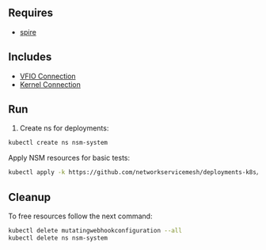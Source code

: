 ## Requires

- [spire](../spire)

## Includes

- [VFIO Connection](../use-cases/Vfio2Noop)
- [Kernel Connection](../use-cases/SriovKernel2Noop)

## Run

1. Create ns for deployments:
```bash
kubectl create ns nsm-system
```

Apply NSM resources for basic tests:
```bash
kubectl apply -k https://github.com/networkservicemesh/deployments-k8s/examples/sriov?ref=ba12c72e81727b0569219e343a315ffbc58bd902
```

## Cleanup

To free resources follow the next command:
```bash
kubectl delete mutatingwebhookconfiguration --all
kubectl delete ns nsm-system
```
